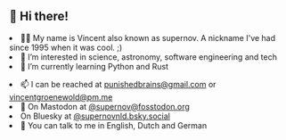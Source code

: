 <h2>👋 Hi there!</h2>
<li>👩‍💻 My name is Vincent also known as supernov. A nickname I've had since 1995 when it was cool. ;)
<li>👀 I’m interested in science, astronomy, software engineering and tech
<li>🌱 I’m currently learning Python and Rust
<p>
  <li>📫 I can be reached at <a href="mailto:punishedbrains@gmail.com">punishedbrains@gmail.com</a> or <a href="mailto:vincentgroenewold@pm.me">vincentgroenewold@pm.me</a>
<li>🐤 On Mastodon at <a rel="me" href="https://fosstodon.org/@supernov">@supernov@fosstodon.org</a>
<li>   On Bluesky at <a rel="me" href="https://supernovnld.bsky.social">@supernovnld.bsky.social</a>
<li>🙊 You can talk to me in English, Dutch and German
